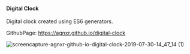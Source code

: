 #### Digital Clock

Digital clock created using ES6 generators.

GithubPage: https://agnxr.github.io/digital-clock

![screencapture-agnxr-github-io-digital-clock-2019-07-30-14_47_14 (1)](https://user-images.githubusercontent.com/32043294/62130344-1e72d400-b2d9-11e9-90ae-196cf4339a51.png)
